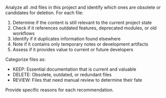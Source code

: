 Analyze all .md files in this project and identify which ones are obsolete or candidates for deletion. For each file:

1. Determine if the content is still relevant to the current project state
2. Check if it references outdated features, deprecated modules, or old workflows
3. Identify if it duplicates information found elsewhere
4. Note if it contains only temporary notes or development artifacts
5. Assess if it provides value to current or future developers

Categorize files as:
- KEEP: Essential documentation that is current and valuable
- DELETE: Obsolete, outdated, or redundant files
- REVIEW: Files that need manual review to determine their fate

Provide specific reasons for each recommendation.